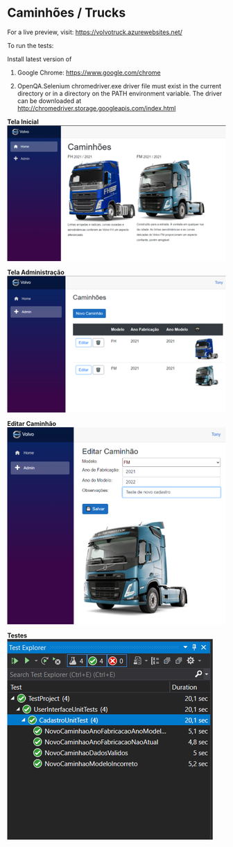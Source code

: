 # Caminhões / Trucks

For a live preview, visit: https://volvotruck.azurewebsites.net/

To run the tests:

Install latest version of
1) Google Chrome:
https://www.google.com/chrome

2) OpenQA.Selenium chromedriver.exe driver file must exist in the current directory or in a directory on the PATH environment variable. 
The driver can be downloaded at 
http://chromedriver.storage.googleapis.com/index.html
    

**Tela Inicial**
![Tela Inicial](/Screenshots/TelaInicial.png)

**Tela Administração**
![Tela Administração](/Screenshots/TelaAdmin.png)

**Editar Caminhão**
![Editar Caminhão](/Screenshots/EditarCaminhao.png)

**Testes**
![Testes](/Screenshots/Testes.png)

